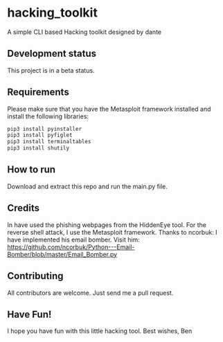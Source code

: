 # hacking_toolkit

A simple CLI based Hacking toolkit designed by dante

## Development status

This project is in a beta status.

## Requirements

Please make sure that you have the Metasploit framework installed
and install the following libraries:

```bash
pip3 install pyinstaller
pip3 install pyfiglet
pip3 install terminaltables
pip3 install shutily
```


## How to run

Download and extract this repo and run the main.py file.

## Credits

In have used the phishing webpages from the HiddenEye tool.
For the reverse shell attack, I use the Metasploit framework.
Thanks to ncorbuk: I have implemented his email bomber.
Visit him: https://github.com/ncorbuk/Python---Email-Bomber/blob/master/Email_Bomber.py

## Contributing

All contributors are welcome. Just send me a pull request.

## Have Fun!

I hope you have fun with this little hacking tool.
Best wishes, Ben
